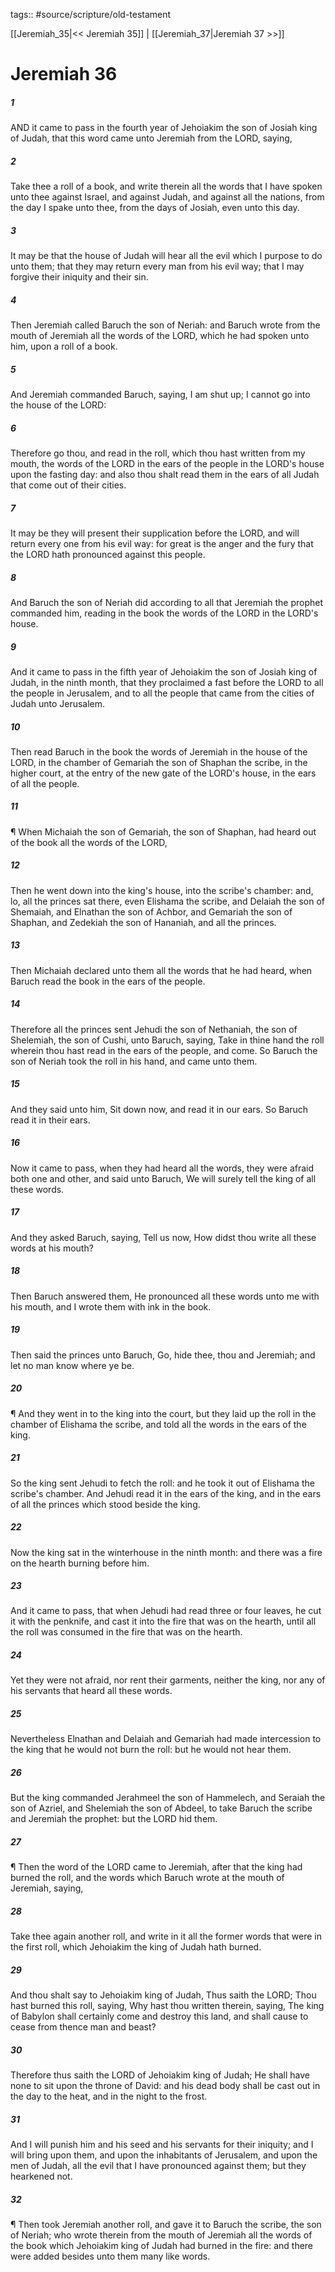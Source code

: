 tags:: #source/scripture/old-testament

[[Jeremiah_35|<< Jeremiah 35]] | [[Jeremiah_37|Jeremiah 37 >>]]

# Jeremiah 36

##### 1

AND it came to pass in the fourth year of Jehoiakim the son of Josiah king of Judah, that this word came unto Jeremiah from the LORD, saying,

##### 2

Take thee a roll of a book, and write therein all the words that I have spoken unto thee against Israel, and against Judah, and against all the nations, from the day I spake unto thee, from the days of Josiah, even unto this day.

##### 3

It may be that the house of Judah will hear all the evil which I purpose to do unto them; that they may return every man from his evil way; that I may forgive their iniquity and their sin.

##### 4

Then Jeremiah called Baruch the son of Neriah: and Baruch wrote from the mouth of Jeremiah all the words of the LORD, which he had spoken unto him, upon a roll of a book.

##### 5

And Jeremiah commanded Baruch, saying, I am shut up; I cannot go into the house of the LORD:

##### 6

Therefore go thou, and read in the roll, which thou hast written from my mouth, the words of the LORD in the ears of the people in the LORD's house upon the fasting day: and also thou shalt read them in the ears of all Judah that come out of their cities.

##### 7

It may be they will present their supplication before the LORD, and will return every one from his evil way: for great is the anger and the fury that the LORD hath pronounced against this people.

##### 8

And Baruch the son of Neriah did according to all that Jeremiah the prophet commanded him, reading in the book the words of the LORD in the LORD's house.

##### 9

And it came to pass in the fifth year of Jehoiakim the son of Josiah king of Judah, in the ninth month, that they proclaimed a fast before the LORD to all the people in Jerusalem, and to all the people that came from the cities of Judah unto Jerusalem.

##### 10

Then read Baruch in the book the words of Jeremiah in the house of the LORD, in the chamber of Gemariah the son of Shaphan the scribe, in the higher court, at the entry of the new gate of the LORD's house, in the ears of all the people.

##### 11

¶ When Michaiah the son of Gemariah, the son of Shaphan, had heard out of the book all the words of the LORD,

##### 12

Then he went down into the king's house, into the scribe's chamber: and, lo, all the princes sat there, even Elishama the scribe, and Delaiah the son of Shemaiah, and Elnathan the son of Achbor, and Gemariah the son of Shaphan, and Zedekiah the son of Hananiah, and all the princes.

##### 13

Then Michaiah declared unto them all the words that he had heard, when Baruch read the book in the ears of the people.

##### 14

Therefore all the princes sent Jehudi the son of Nethaniah, the son of Shelemiah, the son of Cushi, unto Baruch, saying, Take in thine hand the roll wherein thou hast read in the ears of the people, and come. So Baruch the son of Neriah took the roll in his hand, and came unto them.

##### 15

And they said unto him, Sit down now, and read it in our ears. So Baruch read it in their ears.

##### 16

Now it came to pass, when they had heard all the words, they were afraid both one and other, and said unto Baruch, We will surely tell the king of all these words.

##### 17

And they asked Baruch, saying, Tell us now, How didst thou write all these words at his mouth?

##### 18

Then Baruch answered them, He pronounced all these words unto me with his mouth, and I wrote them with ink in the book.

##### 19

Then said the princes unto Baruch, Go, hide thee, thou and Jeremiah; and let no man know where ye be.

##### 20

¶ And they went in to the king into the court, but they laid up the roll in the chamber of Elishama the scribe, and told all the words in the ears of the king.

##### 21

So the king sent Jehudi to fetch the roll: and he took it out of Elishama the scribe's chamber. And Jehudi read it in the ears of the king, and in the ears of all the princes which stood beside the king.

##### 22

Now the king sat in the winterhouse in the ninth month: and there was a fire on the hearth burning before him.

##### 23

And it came to pass, that when Jehudi had read three or four leaves, he cut it with the penknife, and cast it into the fire that was on the hearth, until all the roll was consumed in the fire that was on the hearth.

##### 24

Yet they were not afraid, nor rent their garments, neither the king, nor any of his servants that heard all these words.

##### 25

Nevertheless Elnathan and Delaiah and Gemariah had made intercession to the king that he would not burn the roll: but he would not hear them.

##### 26

But the king commanded Jerahmeel the son of Hammelech, and Seraiah the son of Azriel, and Shelemiah the son of Abdeel, to take Baruch the scribe and Jeremiah the prophet: but the LORD hid them.

##### 27

¶ Then the word of the LORD came to Jeremiah, after that the king had burned the roll, and the words which Baruch wrote at the mouth of Jeremiah, saying,

##### 28

Take thee again another roll, and write in it all the former words that were in the first roll, which Jehoiakim the king of Judah hath burned.

##### 29

And thou shalt say to Jehoiakim king of Judah, Thus saith the LORD; Thou hast burned this roll, saying, Why hast thou written therein, saying, The king of Babylon shall certainly come and destroy this land, and shall cause to cease from thence man and beast?

##### 30

Therefore thus saith the LORD of Jehoiakim king of Judah; He shall have none to sit upon the throne of David: and his dead body shall be cast out in the day to the heat, and in the night to the frost.

##### 31

And I will punish him and his seed and his servants for their iniquity; and I will bring upon them, and upon the inhabitants of Jerusalem, and upon the men of Judah, all the evil that I have pronounced against them; but they hearkened not.

##### 32

¶ Then took Jeremiah another roll, and gave it to Baruch the scribe, the son of Neriah; who wrote therein from the mouth of Jeremiah all the words of the book which Jehoiakim king of Judah had burned in the fire: and there were added besides unto them many like words.
